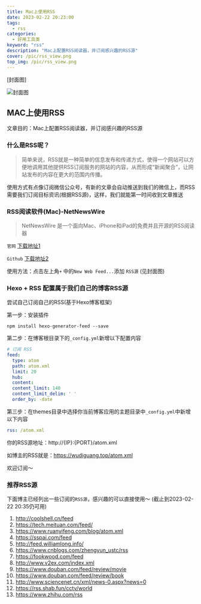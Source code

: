 ```yaml
---
title: Mac上使用RSS
date: 2023-02-22 20:23:00
tags: 
  - rss
categories: 
  - 好用工具类
keyword: "rss"
description: "Mac上配置RSS阅读器，并订阅感兴趣的RSS源"
cover: /pic/rss_view.png
top_img: /pic/rss_view.png
---
```



[封面图]

![封面图](https://wudiguang.top/images/hexo/rss_view.png)

## MAC上使用RSS

文章目的：Mac上配置RSS阅读器，并订阅感兴趣的RSS源

### 什么是RSS呢？
> 简单来说，RSS就是一种简单的信息发布和传递方式，使得一个网站可以方便地调用其他提供RSS订阅服务的网站的内容，从而形成“新闻聚合”，让网站发布的内容在更大的范围内传播。

使用方式有点像订阅微信公众号，有新的文章会自动推送到我们的微信上，而RSS需要我们订阅目标资讯(根据RSS源)，这样，我们就能第一时间收到文章推送

### RSS阅读软件(Mac)-NetNewsWire
> NetNewsWire 是一个面向Mac、iPhone和iPad的免费并且开源的RSS阅读器

`官网` [下载地址1](https://netnewswire.com/)

`Github` [下载地址2](https://github.com/Ranchero-Software/NetNewsWire)

使用方法：点击左上角`+` 中的`New Web Feed...`添加 `RSS源` (见封面图)

### Hexo + RSS 配置属于我们自己的博客RSS源

尝试自己订阅自己的RSS(基于Hexo博客框架)

第一步：安装插件

```shell
npm install hexo-generator-feed --save
```

第二步：在博客根目录下的`_config.yml`新增以下配置内容

```yml
# 订阅 RSS
feed:
  type: atom
  path: atom.xml
  limit: 20
  hub:
  content:
  content_limit: 140
  content_limit_delim: ' '
  order_by: -date
```

第三步：在themes目录中选择你当前博客应用的主题目录中`_config.yml`中新增以下内容

```yml
rss: /atom.xml
```

你的RSS源地址：http://{IP}:{PORT}/atom.xml

如博主的RSS就是：https://wudiguang.top/atom.xml

欢迎订阅～

### 推荐RSS源

下面博主已经列出一些订阅的`RSS源`，感兴趣的可以直接使用～ (截止到2023-02-22 20:35仍可用)

1. http://coolshell.cn/feed
2. https://tech.meituan.com/feed/
3. https://www.ruanyifeng.com/blog/atom.xml
4. https://sspai.com/feed
5. http://feed.williamlong.info/
6. https://www.cnblogs.com/zhengyun_ustc/rss
7. https://fookwood.com/feed
8. http://www.v2ex.com/index.xml
9. https://www.douban.com/feed/review/movie
10. https://www.douban.com/feed/review/book
11. http://www.sciencenet.cn/xml/news-0.aspx?news=0
12. https://rss.shab.fun/cctv/world
13. https://www.zhihu.com/rss